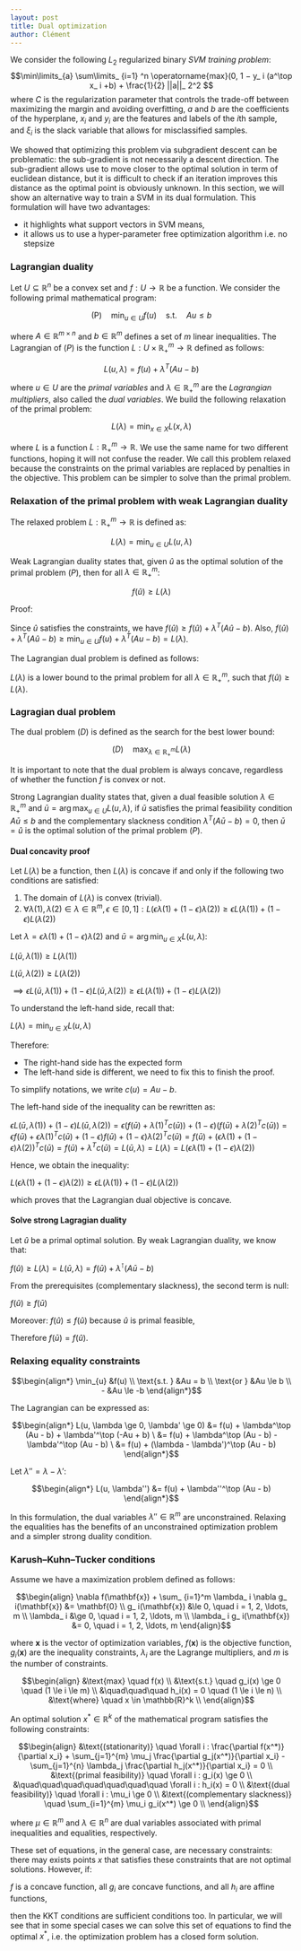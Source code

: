 ```yaml
---
layout: post
title: Dual optimization
author: Clément
---
```


We consider the following $L_ 2$ regularized binary *SVM training problem*:
$$\min\limits_{a} \sum\limits_ {i=1} ^n \operatorname{max}(0, 1 − y_ i (a^\top x_ i +b) + \frac{1}{2} ||a||_ 2^2 $$
where $C$ is the regularization parameter that controls the trade-off between maximizing the margin and avoiding overfitting, $a$ and $b$ are the coefficients of the hyperplane, $x_i$ and $y_i$ are the features and labels of the $i$th sample, and $\xi_i$ is the slack variable that allows for misclassified samples.

We showed that optimizing this problem via subgradient descent can be problematic: the sub-gradient is not necessarily a descent direction. The sub-gradient allows use to move closer to the optimal solution in term of euclidean distance, but it is difficult to check if an iteration improves this distance as the optimal point is obviously unknown. In this section, we will show an alternative way to train a SVM in its dual formulation. This formulation will have two advantages:
- it highlights what support vectors in SVM means,
- it allows us to use a hyper-parameter free optimization algorithm i.e. no stepsize

### Lagrangian duality

Let $U \subseteq \mathbb{R}^n$ be a convex set and $f: U \rightarrow \mathbb{R}$ be a function. We consider the following primal mathematical program:

$$\begin{equation}
\text{(P)} \quad \min_{u \in U} f(u) \quad \text{s.t.} \quad Au \le b
\end{equation}$$

where $A \in \mathbb{R}^{m \times n}$ and $b \in \mathbb{R}^m$ defines a set of $m$ linear inequalities. The Lagrangian of $(P)$ is the function $L: U \times \mathbb{R}^m_+ \rightarrow \mathbb{R}$ defined as follows:

$$\begin{equation}
L(u, \lambda) = f(u) + \lambda^T(Au - b)
\end{equation}$$

where $u \in U$ are the *primal variables* and $\lambda \in \mathbb{R}_ +^m$ are the *Lagrangian multipliers*, also called the *dual variables*. We build the following relaxation of the primal problem:

$$\begin{equation}
L(\lambda) = \min_{x \in X} L(x, \lambda)
\end{equation}$$

where $L$ is a function $L: \mathbb{R}^m_+ \rightarrow \mathbb{R}$. We use the same name for two different functions, hoping it will not confuse the reader. We call this problem relaxed because the constraints on the primal variables are replaced by penalties in the objective. This problem can be simpler to solve than the primal problem.

### Relaxation of the primal problem with weak Lagrangian duality

The relaxed problem $L : \mathbb{R}^m_+ \rightarrow \mathbb{R}$ is defined as:

$$\begin{equation}
L(\lambda) = \min_{u \in U} L(u, \lambda)
\end{equation}$$

Weak Lagrangian duality states that, given $\hat{u}$ as the optimal solution of the primal problem $(P)$, then for all $\lambda \in \mathbb{R}^m_+$:

$$\begin{equation}
f(\hat{u}) \geq L(\lambda)
\end{equation}$$

Proof:

Since $\hat{u}$ satisfies the constraints, we have $f(\hat{u}) \geq f(\hat{u}) + \lambda^T (A \hat{u} - b)$. Also, $f(\hat{u}) + \lambda^T (A \hat{u} - b) \geq \min_{u \in U} f(u) + \lambda^T(Au - b) = L(\lambda)$.

The Lagrangian dual problem is defined as follows:

$L(\lambda)$ is a lower bound to the primal problem for all $\lambda \in \mathbb{R}^m_+$, such that $f(\hat{u}) \geq L(\lambda)$.

### Lagragian dual problem

The dual problem $(D)$ is defined as the search for the best lower bound:

$$\begin{equation}
(D) \quad \max_{\lambda \in \mathbb{R}^m_+} L(\lambda)
\end{equation}$$

It is important to note that the dual problem is always concave, regardless of whether the function $f$ is convex or not.

Strong Lagrangian duality states that, given a dual feasible solution $\lambda \in \mathbb{R}^m_+$ and $\bar{u} = \arg\max_{u \in U} L(u, \lambda)$, if $\bar{u}$ satisfies the primal feasibility condition $A\bar{u} \leq b$ and the complementary slackness condition $\lambda^T (A\bar{u} - b) = 0$, then $\bar{u} = \hat{u}$ is the optimal solution of the primal problem $(P)$.

#### Dual concavity proof

Let $L(\lambda)$ be a function, then $L(\lambda)$ is concave if and only if the following two conditions are satisfied:

1. The domain of $L(\lambda)$ is convex (trivial). 
2. $\forall \lambda(1), \lambda(2) \in \lambda \in \mathbb{R}^m, \epsilon \in [0, 1]: L(\epsilon \lambda(1) + (1 - \epsilon) \lambda(2)) \ge \epsilon L(\lambda(1)) + (1 - \epsilon) L(\lambda(2))$

Let $\lambda = \epsilon \lambda(1) + (1 - \epsilon) \lambda(2)$ and $\bar{u} = \arg \min_{u \in X} L(u, \lambda)$:

$L(\bar{u}, \lambda(1)) \ge L(\lambda(1))$

$L(\bar{u}, \lambda(2)) \ge L(\lambda(2))$

$\implies \epsilon L(\bar{u}, \lambda(1)) + (1 - \epsilon) L(\bar{u}, \lambda(2)) \ge \epsilon L(\lambda(1)) + (1 - \epsilon) L(\lambda(2))$

To understand the left-hand side, recall that:

$L(\lambda) = \min_{u \in X} L(u, \lambda)$

Therefore:

- The right-hand side has the expected form
- The left-hand side is different, we need to fix this to finish the proof.

To simplify notations, we write $c(u) = Au - b$.

The left-hand side of the inequality can be rewritten as:

$\epsilon L(\bar{u}, \lambda(1)) + (1 - \epsilon) L(\bar{u}, \lambda(2)) = \epsilon (f(\bar{u}) + \lambda(1)^T c(\bar{u})) + (1 - \epsilon)(f(\bar{u}) + \lambda(2)^T c(\bar{u})) = \epsilon f(\bar{u}) + \epsilon \lambda(1)^T c(\bar{u}) + (1 - \epsilon) f(\bar{u}) + (1 - \epsilon) \lambda(2)^T c(\bar{u}) = f(\bar{u}) + (\epsilon \lambda(1) + (1 - \epsilon) \lambda(2))^T c(\bar{u}) = f(\bar{u}) + \lambda^T c(\bar{u}) = L(\bar{u}, \lambda) = L(\lambda) = L(\epsilon \lambda(1) + (1 - \epsilon) \lambda(2))$

Hence, we obtain the inequality:

$L(\epsilon \lambda(1) + (1 - \epsilon) \lambda(2)) \ge \epsilon L(\lambda(1)) + (1 - \epsilon) L(\lambda(2))$

which proves that the Lagrangian dual objective is concave.

#### Solve strong Lagragian duality

Let $\hat{u}$ be a primal optimal solution.
By weak Lagrangian duality, we know that:

$f(\hat{u}) \ge L(\lambda) = L(\bar{u}, \lambda) = f(\bar{u}) + \lambda^\intercal (A \bar{u} - b)$

From the prerequisites (complementary slackness), the second term is null:

$f(\hat{u}) \ge f(\bar{u})$

Moreover: $f(\hat{u}) \le f(\hat{u})$ because $\hat{u}$ is primal feasible,

Therefore $f(\bar{u}) = f(\hat{u})$.

### Relaxing equality constraints

$$\begin{align*}
\min_{u} &f(u) \\
\text{s.t. } &Au = b \\
\text{or } &Au \le b \\ - &Au \le -b
\end{align*}$$

The Lagrangian can be expressed as:

$$\begin{align*}
L(u, \lambda \ge 0, \lambda' \ge 0) &= f(u) + \lambda^\top (Au - b) + \lambda'^\top (-Au + b) \
&= f(u) + \lambda^\top (Au - b) - \lambda'^\top (Au - b) \
&= f(u) + (\lambda - \lambda')^\top (Au - b)
\end{align*}$$

Let $\lambda'' = \lambda - \lambda'$:

$$\begin{align*}
L(u, \lambda'') &= f(u) + \lambda''^\top (Au - b)
\end{align*}$$

In this formulation, the dual variables $\lambda'' \in \mathbb{R}^m$ are unconstrained. Relaxing the equalities has the benefits of an unconstrained optimization problem and a simpler strong duality condition.

### Karush–Kuhn–Tucker conditions

Assume we have a maximization problem defined as follows:

$$\begin{align}
\nabla f(\mathbf{x}) + \sum_ {i=1}^m \lambda_ i \nabla g_ i(\mathbf{x}) &= \mathbf{0} \\
g_ i(\mathbf{x}) &\le 0, \quad i = 1, 2, \ldots, m \\
\lambda_ i &\ge 0, \quad i = 1, 2, \ldots, m \\
\lambda_ i g_ i(\mathbf{x}) &= 0, \quad i = 1, 2, \ldots, m
\end{align}$$

where $\mathbf{x}$ is the vector of optimization variables, $f(\mathbf{x})$ is the objective function, $g_i(\mathbf{x})$ are the inequality constraints, $\lambda_i$ are the Lagrange multipliers, and $m$ is the number of constraints.

$$\begin{align}
&\text{max} \quad f(x) \\
&\text{s.t.} \quad g_i(x) \ge 0 \quad (1 \le i \le m) \\
&\quad\quad\quad h_i(x) = 0 \quad (1 \le i \le n) \\
&\text{where} \quad x \in \mathbb{R}^k \\
\end{align}$$

An optimal solution $x^* \in \mathbb{R}^k$ of the mathematical program satisfies the following constraints:

$$\begin{align}
&\text{(stationarity)} \quad \forall i : \frac{\partial f(x^*)}{\partial x_i} + \sum_{j=1}^{m} \mu_j \frac{\partial g_j(x^*)}{\partial x_i} - \sum_{j=1}^{n} \lambda_j \frac{\partial h_j(x^*)}{\partial x_i} = 0 \\
&\text{(primal feasibility)} \quad \forall i : g_i(x) \ge 0 \\
&\quad\quad\quad\quad\quad\quad\quad \forall i : h_i(x) = 0 \\
&\text{(dual feasibility)} \quad \forall i : \mu_i \ge 0 \\
&\text{(complementary slackness)} \quad \sum_{i=1}^{m} \mu_i g_i(x^*) \ge 0 \\
\end{align}$$

where $\mu \in \mathbb{R}^m$ and $\lambda \in \mathbb{R}^n$ are dual variables associated with primal inequalities and equalities, respectively.

These set of equations, in the general case, are necessary constraints: there may exists points $x$ that satisfies these constraints that are not optimal solutions. However, if:

$f$ is a concave function,
all $g_i$ are concave functions,
and all $h_i$ are affine functions,

then the KKT conditions are sufficient conditions too. In particular, we will see that in some special cases we can solve this set of equations to find the optimal $x^*$, i.e. the optimization problem has a closed form solution.
